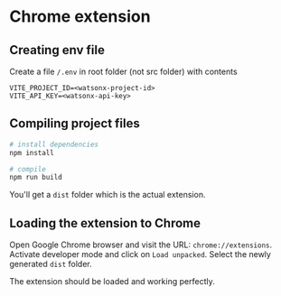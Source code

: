 # Chrome extension

## Creating env file

Create a file `/.env` in root folder (not src folder) with contents

```
VITE_PROJECT_ID=<watsonx-project-id>
VITE_API_KEY=<watsonx-api-key>
```

## Compiling project files

```sh
# install dependencies
npm install

# compile
npm run build
```

You'll get a `dist` folder which is the actual extension.

## Loading the extension to Chrome

Open Google Chrome browser and visit the URL: `chrome://extensions`. Activate developer mode and click on `Load unpacked`. Select the newly generated `dist` folder.

The extension should be loaded and working perfectly.
